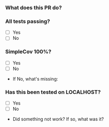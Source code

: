 ### What does this PR do?


### All tests passing?
- [ ] Yes
- [ ] No

### SimpleCov 100%?
- [ ] Yes
- [ ] No
- If No, what's missing:

### Has this been tested on LOCALHOST?
- [ ] Yes
- [ ] No
- Did something not work? If so, what was it?